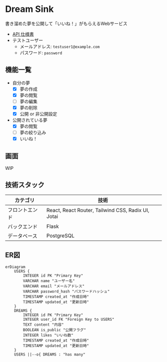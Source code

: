 # Dream Sink

書き溜めた夢を公開して「いいね！」がもらえるWebサービス

- [API 仕様書](https://kimurash.github.io/prtimes-hackathon-2025-winter/)
- テストユーザー
    - メールアドレス: `testuser1@example.com`
    - パスワード: `password`

## 機能一覧

- 自分の夢
    - [x] 夢の作成
    - [x] 夢の閲覧
    - [ ] 夢の編集
    - [X] 夢の削除
    - [x] 公開 or 非公開設定
- 公開されている夢
    - [x] 夢の閲覧
    - [ ] 夢の絞り込み
    - [x] いいね！

## 画面

WIP

## 技術スタック

| カテゴリ       | 技術                                        | 
| -------------- | ------------------------------------------- | 
| フロントエンド | React, React Router, Tailwind CSS, Radix UI, Jotai | 
| バックエンド   | Flask                                       | 
| データベース   | PostgreSQL                                  | 

## ER図

```mermaid
erDiagram
    USERS {
        INTEGER id PK "Primary Key"
        VARCHAR name "ユーザー名"
        VARCHAR email "メールアドレス"
        VARCHAR password_hash "パスワードハッシュ"
        TIMESTAMP created_at "作成日時"
        TIMESTAMP updated_at "更新日時"
    }
    DREAMS {
        INTEGER id PK "Primary Key"
        INTEGER user_id FK "Foreign Key to USERS"
        TEXT content "内容"
        BOOLEAN is_public "公開フラグ"
        INTEGER likes "いいね数"
        TIMESTAMP created_at "作成日時"
        TIMESTAMP updated_at "更新日時"
    }
    USERS ||--o{ DREAMS : "has many"
```
